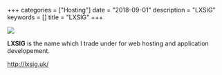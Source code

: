 +++
categories = ["Hosting"]
date = "2018-09-01"
description = "LXSIG"
keywords = []
title = "LXSIG"
+++

[![](/img/lxsig-logo.png)](http://lxsig.uk/)

**LXSIG** is the name which I trade under for web hosting and application developement.

http://lxsig.uk/
